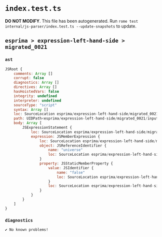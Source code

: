 # `index.test.ts`

**DO NOT MODIFY**. This file has been autogenerated. Run `rome test internal/js-parser/index.test.ts --update-snapshots` to update.

## `esprima > expression-left-hand-side > migrated_0021`

### `ast`

```javascript
JSRoot {
	comments: Array []
	corrupt: false
	diagnostics: Array []
	directives: Array []
	hasHoistedVars: false
	integrity: undefined
	interpreter: undefined
	sourceType: "script"
	syntax: Array []
	loc: SourceLocation esprima/expression-left-hand-side/migrated_0021/input.js 1:0-2:0
	path: UIDPath<esprima/expression-left-hand-side/migrated_0021/input.js>
	body: Array [
		JSExpressionStatement {
			loc: SourceLocation esprima/expression-left-hand-side/migrated_0021/input.js 1:0-1:14
			expression: JSMemberExpression {
				loc: SourceLocation esprima/expression-left-hand-side/migrated_0021/input.js 1:0-1:14
				object: JSReferenceIdentifier {
					name: "universe"
					loc: SourceLocation esprima/expression-left-hand-side/migrated_0021/input.js 1:0-1:8 (universe)
				}
				property: JSStaticMemberProperty {
					value: JSIdentifier {
						name: "false"
						loc: SourceLocation esprima/expression-left-hand-side/migrated_0021/input.js 1:9-1:14 (false)
					}
					loc: SourceLocation esprima/expression-left-hand-side/migrated_0021/input.js 1:9-1:14 (false)
				}
			}
		}
	]
}
```

### `diagnostics`

```
✔ No known problems!

```
